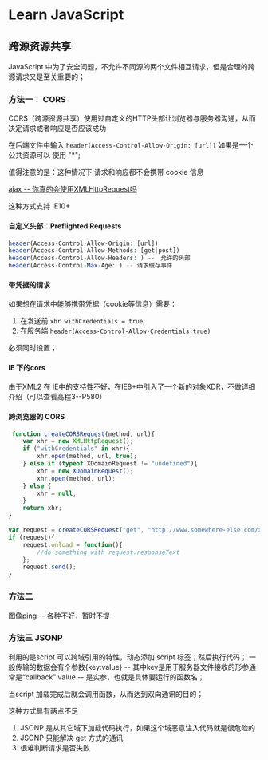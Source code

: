 # Learn JavaScript

## 跨源资源共享

JavaScript 中为了安全问题，不允许不同源的两个文件相互请求，但是合理的跨源请求又是至关重要的；

### 方法一： CORS 

CORS（跨源资源共享）使用过自定义的HTTP头部让浏览器与服务器沟通，从而决定请求或者响应是否应该成功

在后端文件中输入 `header(Access-Control-Allow-Origin: [url])` 如果是一个公共资源可以  使用 "*";

值得注意的是：这种情况下 请求和响应都不会携带 cookie 信息

[ajax -- 你真的会使用XMLHttpRequest吗](https://segmentfault.com/a/1190000004322487)

这种方式支持 IE10+

#### 自定义头部：Preflighted Requests

```php
header(Access-Control-Allow-Origin: [url])
header(Access-Control-Allow-Methods: [get|post])
header(Access-Control-Allow-Headers: ) --　允许的头部
header(Access-Control-Max-Age: ) -- 请求缓存事件
```

#### 带凭据的请求

如果想在请求中能够携带凭据（cookie等信息）需要：

1. 在发送前 `xhr.withCredentials = true`;
2. 在服务端 `header(Access-Control-Allow-Credentials:true)`

必须同时设置；

#### IE 下的cors

由于XML2 在 IE中的支持性不好，在IE8+中引入了一个新的对象XDR，不做详细介绍（可以查看高程3--P580）

#### 跨浏览器的 CORS

```js
 function createCORSRequest(method, url){
    var xhr = new XMLHttpRequest();
    if ("withCredentials" in xhr){
        xhr.open(method, url, true);
    } else if (typeof XDomainRequest != "undefined"){
        xhr = new XDomainRequest();
        xhr.open(method, url);
    } else {
        xhr = null;
    }
    return xhr;
}

var request = createCORSRequest("get", "http://www.somewhere-else.com/xdr.php");
if (request){
    request.onload = function(){
        //do something with request.responseText
    };
    request.send();
}
```

### 方法二

图像ping -- 各种不好，暂时不提

### 方法三 JSONP

利用的是script 可以跨域引用的特性，动态添加 script 标签；然后执行代码；
一般传输的数据会有个参数{key:value} -- 其中key是用于服务器文件接收的形参通常是“callback” value -- 是实参，也就是具体要运行的函数名；

当script 加载完成后就会调用函数，从而达到双向通讯的目的；

这种方式具有两点不足

1. JSONP 是从其它域下加载代码执行，如果这个域恶意注入代码就是很危险的
2. JSONP 只能解决 get 方式的通讯
3. 很难判断请求是否失败

